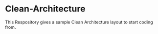# Clean-Architecture


This Respository gives a sample Clean Architecture layout to start coding from.
